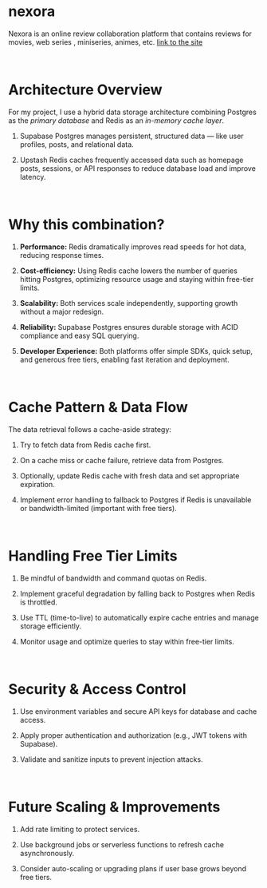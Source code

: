 # nexora

Nexora is an online review collaboration platform that contains reviews for movies, web series , miniseries, animes, etc.
[link to the site](https://nexora.sherpa.software/)

</br>

# Architecture Overview

For my project, I use a hybrid data storage architecture combining Postgres as the _primary database_ and Redis as an _in-memory cache layer_.

1. Supabase Postgres manages persistent, structured data — like user profiles, posts, and relational data.

2. Upstash Redis caches frequently accessed data such as homepage posts, sessions, or API responses to reduce database load and improve latency.

</br>

# Why this combination?

1. **Performance:** Redis dramatically improves read speeds for hot data, reducing response times.

2. **Cost-efficiency:** Using Redis cache lowers the number of queries hitting Postgres, optimizing resource usage and staying within free-tier limits.

3. **Scalability:** Both services scale independently, supporting growth without a major redesign.

4. **Reliability:** Supabase Postgres ensures durable storage with ACID compliance and easy SQL querying.

5. **Developer Experience:** Both platforms offer simple SDKs, quick setup, and generous free tiers, enabling fast iteration and deployment.

</br>

# Cache Pattern & Data Flow

The data retrieval follows a cache-aside strategy:

1. Try to fetch data from Redis cache first.

2. On a cache miss or cache failure, retrieve data from Postgres.

3. Optionally, update Redis cache with fresh data and set appropriate expiration.

4. Implement error handling to fallback to Postgres if Redis is unavailable or bandwidth-limited (important with free tiers).

</br>

# Handling Free Tier Limits

1. Be mindful of bandwidth and command quotas on Redis.

2. Implement graceful degradation by falling back to Postgres when Redis is throttled.

3. Use TTL (time-to-live) to automatically expire cache entries and manage storage efficiently.

4. Monitor usage and optimize queries to stay within free-tier limits.

</br>

# Security & Access Control

1. Use environment variables and secure API keys for database and cache access.

2. Apply proper authentication and authorization (e.g., JWT tokens with Supabase).

3. Validate and sanitize inputs to prevent injection attacks.

</br>

# Future Scaling & Improvements

1. Add rate limiting to protect services.

2. Use background jobs or serverless functions to refresh cache asynchronously.

3. Consider auto-scaling or upgrading plans if user base grows beyond free tiers.

